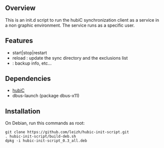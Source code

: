 Overview
--------
This is an init.d script to run the hubiC synchronization client as a service in a non graphic environment.
The service runs as a specific user.

Features
--------
 * start|stop|restart
 * reload : update the sync directory and the exclusions list
 * <parameters from the hubic client> : backup info, etc...

Dependencies
------------
 * [hubiC](https://hubic.com/en/downloads)
 * dbus-launch (package dbus-x11)

Installation
------------
On Debian, run this commands as root:

    git clone https://github.com/leizh/hubic-init-script.git
    . hubic-init-script/build-deb.sh
    dpkg -i hubic-init-script_0.3_all.deb
